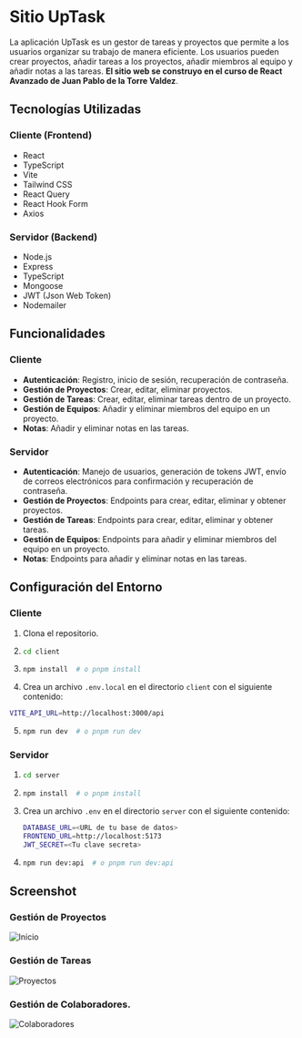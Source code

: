 # Sitio UpTask

La aplicación UpTask es un gestor de tareas y proyectos que permite a los usuarios organizar su trabajo de manera eficiente. Los usuarios pueden crear proyectos, añadir tareas a los proyectos, añadir miembros al equipo y añadir notas a las tareas. **El sitio web se construyo en el curso de React Avanzado de Juan Pablo de la Torre Valdez**.

## Tecnologías Utilizadas

### Cliente (Frontend)

- React
- TypeScript
- Vite
- Tailwind CSS
- React Query
- React Hook Form
- Axios

### Servidor (Backend)

- Node.js
- Express
- TypeScript
- Mongoose
- JWT (Json Web Token)
- Nodemailer

## Funcionalidades

### Cliente

- **Autenticación**: Registro, inicio de sesión, recuperación de contraseña.
- **Gestión de Proyectos**: Crear, editar, eliminar proyectos.
- **Gestión de Tareas**: Crear, editar, eliminar tareas dentro de un proyecto.
- **Gestión de Equipos**: Añadir y eliminar miembros del equipo en un proyecto.
- **Notas**: Añadir y eliminar notas en las tareas.

### Servidor

- **Autenticación**: Manejo de usuarios, generación de tokens JWT, envío de correos electrónicos para confirmación y recuperación de contraseña.
- **Gestión de Proyectos**: Endpoints para crear, editar, eliminar y obtener proyectos.
- **Gestión de Tareas**: Endpoints para crear, editar, eliminar y obtener tareas.
- **Gestión de Equipos**: Endpoints para añadir y eliminar miembros del equipo en un proyecto.
- **Notas**: Endpoints para añadir y eliminar notas en las tareas.

## Configuración del Entorno

### Cliente

1. Clona el repositorio.

2. ```bash
   cd client
   ```

3. ```bash
   npm install  # o pnpm install
   ```

4. Crea un archivo `.env.local` en el directorio `client` con el siguiente contenido:

```bash
VITE_API_URL=http://localhost:3000/api
```

5. ```bash
   npm run dev  # o pnpm run dev
   ```

### Servidor

1. ```bash
   cd server
   ```

2. ```bash
   npm install  # o pnpm install
   ```

3. Crea un archivo `.env` en el directorio `server` con el siguiente contenido:

   ```bash
   DATABASE_URL=<URL de tu base de datos>
   FRONTEND_URL=http://localhost:5173
   JWT_SECRET=<Tu clave secreta>
   ```

4. ```bash
   npm run dev:api  # o pnpm run dev:api
   ```

## Screenshot

### Gestión de Proyectos
![Inicio](/image/inicio.png)

### Gestión de Tareas
![Proyectos](/image/uptask.png)


### Gestión de Colaboradores.
![Colaboradores](/image/colaboradores.png)